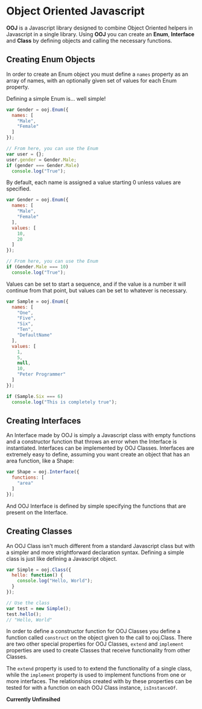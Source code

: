 # Object Oriented Javascript

**OOJ** is a Javascript library designed to combine Object Oriented helpers in Javascript in a
single library. Using **OOJ** you can create an **Enum**, **Interface** and **Class** by defining
objects and calling the necessary functions.

## Creating Enum Objects

In order to create an Enum object you must define a `names` property as an array of names, with 
an optionally given set of values for each Enum property.

Defining a simple Enum is... well simple!

```javascript
var Gender = ooj.Enum({
  names: [
    "Male",
    "Female"
  ]
});

// From here, you can use the Enum
var user = {};
user.gender = Gender.Male;
if (gender === Gender.Male)
  console.log("True");
```

By default, each name is assigned a value starting 0 unless values are specified.

```javascript
var Gender = ooj.Enum({
  names: [
    "Male",
    "Female"
  ],
  values: [
    10,
    20
  ]
});

// From here, you can use the Enum
if (Gender.Male === 10)
  console.log("True");
```

Values can be set to start a sequence, and if the value is a number it will continue from that point, but values can be set to whatever is necessary.

```javascript
var Sample = ooj.Enum({
  names: [
    "One",
    "Five",
    "Six",
    "Ten",
    "DefaultName"
  ],
  values: [
    1,
    5,
    null,
    10,
    "Peter Programmer"
  ]
});

if (Sample.Six === 6)
  console.log("This is completely true");
```

## Creating Interfaces

An Interface made by OOJ is simply a Javascript class with empty functions and a constructor
function that throws an error when the Interface is instantiated. Interfaces can be 
implemented by OOJ Classes. Interfaces are extremely easy to define, assuming you want create
an object that has an area function, like a Shape:

```javascript
var Shape = ooj.Interface({
  functions: [
    "area"
  ]
});
```
And OOJ Interface is defined by simple specifying the functions that are present on the 
Interface. 

## Creating Classes

An OOJ Class isn't much different from a standard Javascript class but with a simpler and more
strightforward declaration syntax. Defining a simple class is just like defining a Javascript 
object.

```javascript
var Simple = ooj.Class({
  hello: function() {
    console.log("Hello, World");
  }
});

// Use the class
var test = new Simple();
test.hello();
// "Hello, World"
```

In order to define a constructor function for OOJ Classes you define a function called 
`construct` on the object given to the call to ooj.Class. There are two other special 
properties for OOJ Classes, `extend` and `implement` properties are used to create 
Classes that receive functionality from other Classes. 

The `extend` property is used to to extend the functionality of a single class, while the
`implement` property is used to implement functions from one or more interfaces. The
relationships created with by these properties can be tested for with a function on each
OOJ Class instance, `isInstanceOf`.

**Currently Unfinsihed**